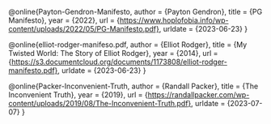 @online{Payton-Gendron-Manifesto,
    author = {Payton Gendron},
    title = {PG Manifesto},
    year = {2022},
    url = {https://www.hoplofobia.info/wp-content/uploads/2022/05/PG-Manifesto.pdf},
    urldate = {2023-06-23}
}

@online{elliot-rodger-manifeso.pdf,
    author = {Elliot Rodger},
    title = {My Twisted World: The Story of Elliot Rodger},
    year = {2014},
    url = {https://s3.documentcloud.org/documents/1173808/elliot-rodger-manifesto.pdf},
    urldate = {2023-06-23}
}

@online{Packer-Inconvenient-Truth,
    author = {Randall Packer},
    title = {The Inconvenient Truth},
    year = {2019},
    url = {https://randallpacker.com/wp-content/uploads/2019/08/The-Inconvenient-Truth.pdf},
    urldate = {2023-07-07}
}

